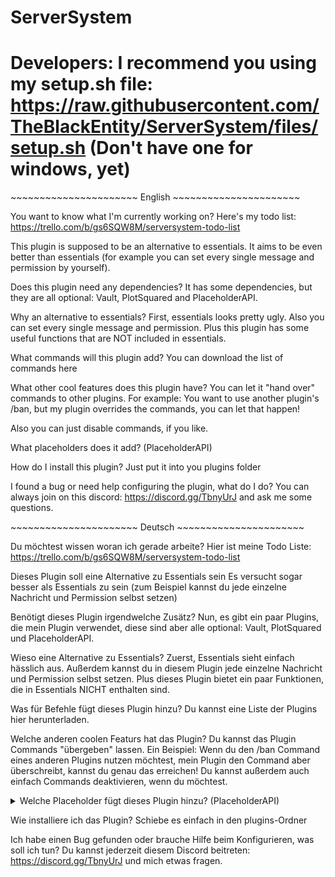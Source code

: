 # ServerSystem

# Developers: I recommend you using my setup.sh file: https://raw.githubusercontent.com/TheBlackEntity/ServerSystem/files/setup.sh (Don't have one for windows, yet)

\~~~~~~~~~~~~~~~~~~~~~~ English ~~~~~~~~~~~~~~~~~~~~~~

You want to know what I'm currently working on?
Here's my todo list:
https://trello.com/b/gs6SQW8M/serversystem-todo-list

This plugin is supposed to be an alternative to essentials.
It aims to be even better than essentials (for example you can set every single message and permission by yourself).


Does this plugin need any dependencies?
It has some dependencies, but they are all optional: Vault, PlotSquared and PlaceholderAPI.


Why an alternative to essentials?
First, essentials looks pretty ugly.
Also you can set every single message and permission.
Plus this plugin has some useful functions that are NOT included in essentials.

What commands will this plugin add?
You can download the list of commands here


What other cool features does this plugin have?
You can let it "hand over" commands to other plugins.
For example:
You want to use another plugin's /ban, but my plugin overrides the commands, you can let that happen!

Also you can just disable commands, if you like.

What placeholders does it add? (PlaceholderAPI)



How do I install this plugin?
Just put it into you plugins folder

I found a bug or need help configuring the plugin, what do I do?
You can always join on this discord: https://discord.gg/TbnyUrJ and ask me some questions.

\~~~~~~~~~~~~~~~~~~~~~~ Deutsch ~~~~~~~~~~~~~~~~~~~~~~

Du möchtest wissen woran ich gerade arbeite?
Hier ist meine Todo Liste:
https://trello.com/b/gs6SQW8M/serversystem-todo-list

Dieses Plugin soll eine Alternative zu Essentials sein
Es versucht sogar besser als Essentials zu sein (zum Beispiel kannst du jede einzelne Nachricht und Permission selbst setzen)


Benötigt dieses Plugin irgendwelche Zusätz?
Nun, es gibt ein paar Plugins, die mein Plugin verwendet, diese sind aber alle optional:
Vault, PlotSquared und PlaceholderAPI.


Wieso eine Alternative zu Essentials?
Zuerst, Essentials sieht einfach hässlich aus.
Außerdem kannst du in diesem Plugin jede einzelne Nachricht und Permission selbst setzen.
Plus dieses Plugin bietet ein paar Funktionen, die in Essentials NICHT enthalten sind.

Was für Befehle fügt dieses Plugin hinzu?
Du kannst eine Liste der Plugins hier herunterladen.


Welche anderen coolen Featurs hat das Plugin?
Du kannst das Plugin Commands "übergeben" lassen.
Ein Beispiel:
Wenn du den /ban Command eines anderen Plugins nutzen möchtest, mein Plugin den Command aber überschreibt, kannst du genau das erreichen!
Du kannst außerdem auch einfach Commands deaktivieren, wenn du möchtest.

<details><summary>Welche Placeholder fügt dieses Plugin hinzu? (PlaceholderAPI)</summary>
    <pre>
%serversystem_money% -> Gibt den unformatierten Kontostand aus

    %serversystem_formattedmoney% -> Gibt den formatierten Kontostand aus

    %serversystem_drop% -> Zeigt ob der Spieler im Vanish Items droppen kann

    %serversystem_pickup% -> Zeigt ob der Spieler im Vanish Items aufheben kann

    %serversystem_chat% -> Zeigt ob der Spieler im Vanish Nachrichten schreiben kann

    %serversystem_interact% -> Zeigt ob der Spieler im Vanish mit Blöcken interargieren kann

    %serversystem_vanish% -> Zeigt ob der Spieler im Vanish ist

    %serversystem_god% -> Zeigt ob der Spieler im GodMode ist

    %serversystem_afk% -> Zeigt ob der Spieler AFK ist
    </pre>
   </details>


Wie installiere ich das Plugin?
Schiebe es einfach in den plugins-Ordner

Ich habe einen Bug gefunden oder brauche Hilfe beim Konfigurieren, was soll ich tun?
Du kannst jederzeit diesem Discord beitreten: https://discord.gg/TbnyUrJ und mich etwas fragen.
